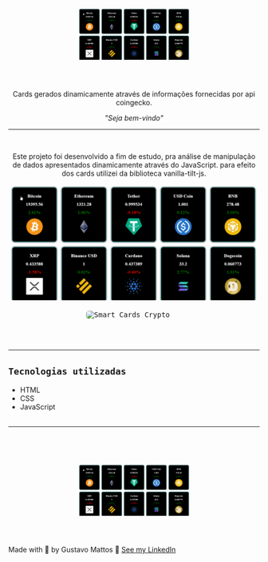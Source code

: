 <h1 align="center">
  <br>
  <img src="gif-window.gif" alt="Logo"  width="225">
  <br><br>
</h1>

<p align="center">Cards gerados dinamicamente através de informações fornecidas por api coingecko.</p>

<p align="center"><i>"Seja bem-vindo"</i></p>

<hr><br>
<p align="center">Este projeto foi desenvolvido a fim de estudo, pra análise de manipulação de dados apresentados dinamicamente através do JavaScript. para efeito dos cards utilizei da biblioteca vanilla-tilt-js.</p>

<p align="center">
  <kbd>
    <img width="500" style="border-radius: 5px" src="gif-window.gif" alt="Desktop Cards Crypto">
  </kbd>
  &nbsp;&nbsp;&nbsp;&nbsp;
  <kbd><br>
    <img width="200" style="border-radius: 5px" src="gif-smart.gif" alt="Smart Cards Crypto">
  </kbd>
  &nbsp;&nbsp;&nbsp;&nbsp;
</p><br><br><hr>


## **`Tecnologias utilizadas`**
- HTML
- CSS
- JavaScript
<br><br>
<hr>

<h1 align="center">
  <br>
  <img src="gif-window.gif" alt="Logo"  width="225">
  <br><br>
</h1>

Made with 💙 by Gustavo Mattos 👋 [See my LinkedIn](linkedin.com/in/guh-mattos/)



